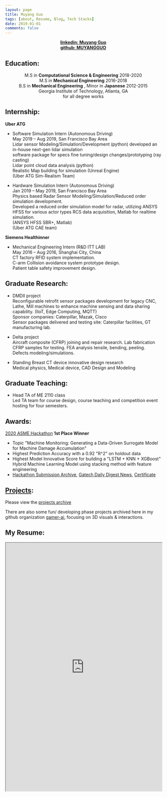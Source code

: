 ```yaml
---
layout: page
title: Muyang Guo
tags: [about, Resume, Blog, Tech Stacks]
date: 2019-01-01
comments: false
---
```

    
<center><a href="https://www.linkedin.com/in/muyang-guo-445a3465/"><b>linkedin: Muyang Guo</b></a><br>
<a href="https://github.com/MUYANGGUO"><b> github: MUYANGGUO</b></a>
</center>

## Education:
<center>
M.S in <b>Computational Science & Engineering</b> 2018-2020<br>M.S in <b>Mechanical Engineering</b> 2016-2018<br>B.S in <b>Mechanical Engineering</b> , Minor in <b>Japanese</b> 2012-2015<br>Georgia Institute of Technology, Atlanta, GA <br>for all degree works<br></center>

## Internship:
<b>Uber ATG</b>

* Software Simulation Intern (Autonomous Driving)<br>
May 2019 – Aug 2019, San Francisco Bay Area <br>
Lidar sensor Modeling/Simulation/Development (python) developed an in-house next-gen lidar simulation<br>software package for specs fine tuning/design changes/prototyping (ray casting)<br>
Lidar point cloud data analysis (python)<br>
Realistic Map building for simulation (Unreal Engine)<br>
(Uber ATG Sim-Realism Team)<br>

* Hardware Simulation Intern (Autonomous Driving)<br>
Jan 2019 – May 2019, San Francisco Bay Area<br>
Physics based Radar Sensor Modeling/Simulation/Reduced order simulation development.<br>
Developed a reduced order simulation model for radar, utilizing ANSYS HFSS for various actor types RCS data acquisition, Matlab for realtime simulation.<br>
(ANSYS HFSS SBR+, Matlab)<br>
(Uber ATG CAE team)<br>

<b>Siemens Healthinner</b>

* Mechanical Engineering Intern (R&D ITT LAB)<br>
May 2016 – Aug 2016, Shanghai City, China<br>
CT factory RFID system implementation.<br>
C-arm Collision avoidance system prototype design.<br>
Patient table safety improvement design.<br>

## Graduate Research:

* DMDII project<br>
Reconfigurable retrofit sensor packages development for legacy CNC, Lathe, Mill machines to enhance machine sensing and data sharing capability. (IIoT, Edge Computing, MQTT) <br>
Sponsor companies: Caterpillar, Mazak, Cisco <br>
Sensor packages delivered and testing site: Caterpillar facilities, GT manufacturing lab.<br>

* Delta project<br>
Aircraft composite (CFRP) joining and repair research. Lab fabrication CFRP samples for testing. FEA analysis tensile, bending, peeling. Defects modeling/simulations.<br>

* Standing Breast CT device innovative design research <br>
Medical physics, Medical device, CAD Design and Modeling<br>

## Graduate Teaching:

* Head TA of ME 2110 class<br> 
Led TA team for course design, course teaching and competition event hosting for four semesters.<br>

## Awards:

[2020 ASME Hackathon](https://asmehackathon2020.github.io/) <b> 1st Place Winner</b>

- Topic "Machine Monitoring: Generating a Data-Driven Surrogate Model for Machine Damage Accumulation"
- Highest Prediction Accuracy with a 0.92 "R^2" on holdout data
- Highest Model Innovative Score for building a "LSTM + KNN + XGBoost" Hybrid Machine Learning Model using stacking method with feature engineering
- [Hackathon Submission Archive](https://github.com/ASMEHackathon2020/CodeJackets), [Gatech Daily Digest News](https://www.me.gatech.edu/Georgia-Tech-Students-Win-ASME-Hackathon), [Certificate](https://drive.google.com/uc?export=view&id=1XAqM16xDWspzBjMqtA1sRH0aq4-hQE7R)

## [Projects](https://muyangguo.xyz/projects/):

Please view the [projects archive](https://muyangguo.xyz/projects/)

There are also some fun/ developing phase projects archived here in my github organization [gamer-ai](https://gamer-ai.github.io/), focusing on 3D visuals & interactions.

## My Resume:

<iframe src="https://docs.google.com/file/d/1CvRrbukGUNfd_bI8Wpy-xepLMrtYgHVb/preview" width="100%" height="800px"></iframe>